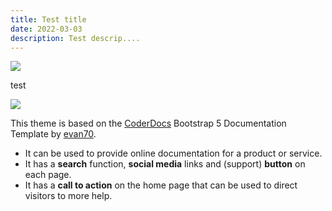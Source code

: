 ```yaml
---
title: Test title
date: 2022-03-03
description: Test descrip....
---
```


![](https://source.unsplash.com/random)

test

![](https://source.unsplash.com/random)

This theme is based on the [CoderDocs](https://themes.3rdwavemedia.com/demo/bs5/coderdocs/index.html) Bootstrap 5 Documentation Template by [evan70](https://responsive.sk/).

- It can be used to provide online documentation for a product or service.
- It has a **search** function, **social media** links and (support) **button** on each page.
- It has a **call to action** on the home page that can be used to direct visitors to more help.

